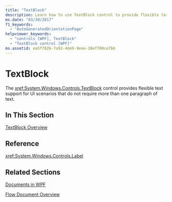 ```yaml
---
title: "TextBlock"
description: Learn how to use TextBlock control to provide flexible text support for UI scenarios that do not require more than one paragraph of text.
ms.date: "03/30/2017"
f1_keywords: 
  - "AutoGeneratedOrientationPage"
helpviewer_keywords: 
  - "controls [WPF], TextBlock"
  - "TextBlock control [WPF]"
ms.assetid: ea5f7826-7a92-4de9-9eee-10ef700ce7b6
---
```

# TextBlock
The <xref:System.Windows.Controls.TextBlock> control provides flexible text support for UI scenarios that do not require more than one paragraph of text.  
  
## In This Section  
 [TextBlock Overview](textblock-overview.md)  
  
## Reference  
 <xref:System.Windows.Controls.Label>  
  
## Related Sections  
 [Documents in WPF](../advanced/documents-in-wpf.md)  
  
 [Flow Document Overview](../advanced/flow-document-overview.md)
